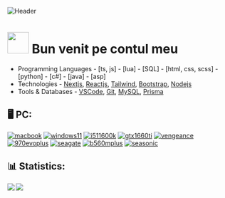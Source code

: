![Header](https://raw.githubusercontent.com/stefandev15/stefandev15/master/rijic_banner.png "Header")

# <img src="https://raw.githubusercontent.com/stefandev15/stefandev15/master/wave.gif" height="48px" width="48px"> Bun venit pe contul meu
- Programming Languages - [ts, js] - [lua] - [SQL] - [html, css, scss] - [python] - [c#] - [java] - [asp]
- Technologies - [Nextjs](https://nextjs.org/), [Reactjs](https://reactjs.org/), [Tailwind](https://tailwindcss.com/), [Bootstrap](https://getbootstrap.com/), [Nodejs](https://nodejs.org/)
- Tools & Databases - [VSCode](https://code.visualstudio.com/), [Git](https://git-scm.com/), [MySQL](https://www.mysql.com/), [Prisma](https://www.prisma.io/)

## :desktop_computer:  PC:
[![macbook](https://img.shields.io/badge/Macbook%20M1%20Pro-lightgray?style=for-the-badge&logo=Apple)](https://www.apple.com/mac/)
[![windows11](https://img.shields.io/badge/Windows%2011-9cf?style=for-the-badge&logo=Windows)](https://www.microsoft.com/software-download/windows11)
[![i511600k](https://img.shields.io/badge/Core%20i5%2011600k-blue?style=for-the-badge&logo=Intel)](https://www.newegg.com/intel-core-i5-11600k-core-i5-11th-gen/p/N82E16819118235)
[![gtx1660ti](https://img.shields.io/badge/GTX%201660ti-green?style=for-the-badge&logo=NVIDIA)](https://www.newegg.com/gigabyte-geforce-gtx-1660-ti-gv-n166toc-6gd/p/1FT-00B5-00012)
[![vengeance](https://img.shields.io/badge/Vengeance%20LPX%2016GB%203200Mhz-grey?style=for-the-badge&logo=Corsair)](https://www.newegg.com/corsair-16gb-288-pin-ddr4-sdram/p/N82E16820236540)
[![970evoplus](https://img.shields.io/badge/EVO%20Plus%20500GB-orange?style=for-the-badge&logo=Samsung)](https://www.newegg.com/samsung-970-evo-plus-500gb/p/N82E16820147742)
[![seagate](https://img.shields.io/badge/BarraCuda%202TB%207200RPM-yellowgreen?style=for-the-badge&logo=Seagate)](https://www.newegg.com/seagate-barracuda-st2000dm008-2tb/p/N82E16822184773)
[![b560mplus](https://img.shields.io/badge/TUF%20GAMING%20B560M%20PLUS%20WIFI-yellow?style=for-the-badge&logo=ASUS)](https://www.newegg.com/p/N82E16813119383)
[![seasonic](https://img.shields.io/badge/Seasonic%20FOCUS%20PX%20750-silver?style=for-the-badge)](https://www.newegg.com/seasonic-focus-plus-750-platinum-ssr-750px-750w/p/N82E16817151191)

## :bar_chart:  Statistics:

<div>
    <img align="left" src="https://github-readme-stats-git-masterrstaa-rickstaa.vercel.app/api?username=stefandev15&count_private=true&show_icons=true&theme=city_lights" />
    <img align="left" src="https://github-readme-stats.vercel.app/api/top-langs/?username=anuraghazra&layout=compact" />
</div>
